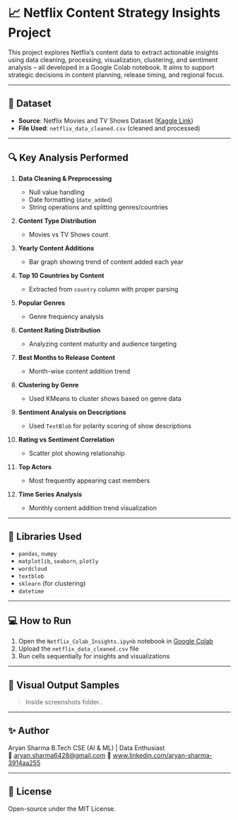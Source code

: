 # 📈 Netflix Content Strategy Insights Project

This project explores Netflix’s content data to extract actionable insights using data cleaning, processing, visualization, clustering, and sentiment analysis – all developed in a Google Colab notebook. It aims to support strategic decisions in content planning, release timing, and regional focus.

---

## 📁 Dataset

- **Source**: Netflix Movies and TV Shows Dataset ([Kaggle Link](https://www.kaggle.com/datasets/shivamb/netflix-shows))
- **File Used**: `netflix_data_cleaned.csv` (cleaned and processed)

---

## 🔍 Key Analysis Performed

1. **Data Cleaning & Preprocessing**
   - Null value handling
   - Date formatting (`date_added`)
   - String operations and splitting genres/countries

2. **Content Type Distribution**
   - Movies vs TV Shows count

3. **Yearly Content Additions**
   - Bar graph showing trend of content added each year

4. **Top 10 Countries by Content**
   - Extracted from `country` column with proper parsing

5. **Popular Genres**
   - Genre frequency analysis

6. **Content Rating Distribution**
   - Analyzing content maturity and audience targeting

7. **Best Months to Release Content**
   - Month-wise content addition trend

8. **Clustering by Genre**
   - Used KMeans to cluster shows based on genre data

9. **Sentiment Analysis on Descriptions**
   - Used `TextBlob` for polarity scoring of show descriptions

10. **Rating vs Sentiment Correlation**
    - Scatter plot showing relationship

11. **Top Actors**
    - Most frequently appearing cast members

12. **Time Series Analysis**
    - Monthly content addition trend visualization

---

## 🧪 Libraries Used

- `pandas`, `numpy`
- `matplotlib`, `seaborn`, `plotly`
- `wordcloud`
- `textblob`
- `sklearn` (for clustering)
- `datetime`

---

## 💻 How to Run

1. Open the `Netflix_Colab_Insights.ipynb` notebook in [Google Colab](https://colab.research.google.com/)
2. Upload the `netflix_data_cleaned.csv` file
3. Run cells sequentially for insights and visualizations

---

## 📸 Visual Output Samples

> Inside screenshots folder..

---

## ✨ Author

Aryan Sharma 
B.Tech CSE (AI & ML) | Data Enthusiast  
📧 aryan.sharma6428@gmail.com 
🔗 www.linkedin.com/aryan-sharma-3914aa255

---

## 📄 License

Open-source under the MIT License.

